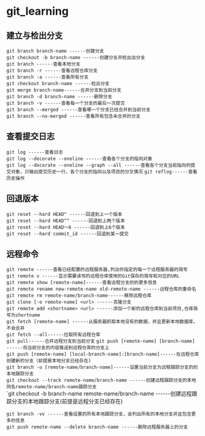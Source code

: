 # git_learning

## 建立与检出分支

`git branch branch-name ------创建分支`  
`git checkout -b branch-name ------创建分支并检出出分支`  
`git branch ------查看本地分支`  
`git branch -r ------查看远程仓库分支`  
`git branch -a ------查看所有分支`  
`git checkout branch-name ------检出分支`  
`git merge branch-name------合并分支到当前分支`  
`git branch -d branch-name ------删除分支`  
`git branch -v ------查看每一个分支的最后一次提交`  
`git branch --merged ------查看哪一个分支已经合并到当前分支`  
`git branch --no-merged ------查看所有包含未合并的分支`  

## 查看提交日志

`git log ------查看日志`  
`git log --decorate --oneline ------查看各个分支的指向对象`  
`git log --decorate --oneline --graph --all ------查看各个分支当前指向的提交对象，只输出提交历史一行，各个分支的指向以及项目的分叉情况`
`git reflog------查看历史操作`  

## 回退版本  

`git reset --hard HEAD^ ------回退到上一个版本`  
`git reset --hard HEAD^^ ------回退到上两个版本`  
`git reset --hard HEAD～6 ------回退到上6个版本`  
`git reset --hard commit_id ------回退到某一提交`  

## 远程命令

`git remote ------查看已经配置的远程服务器,列出你指定的每一个远程服务器的简写`  
`git remote v ------显示需要读写的远程仓库使用的Git保存的简写和对应的URL`  
`git remote show [remote-name]------查看远程分支的的更多信息`  
`git remote rename new-remote-name old-remote-name ------远程仓库的重命名` 
`git remote rm remote-name/branch-name------移除远程仓库`  
`git clone [-o remote-name] <url> ------克隆分支`  
`git remote add <shortname> <url> ------添加一个新的远程仓库到当前项目,仓库简写为shortname`  
`git fetch [remote-name] ------从服务器抓取本地没有的数据，并且更新本地数据库，不会合并`  
`git fetch --all------拉取所有远程仓库`  
`git pull------合并远程分支到当前分支` 
`git push [remote-name] [branch-name] ------将当前分支的内容推送到远程仓库的分支上`  
`git push [remote-name] [local-branch-name]:[branch-name]------在远程仓库创建新的分支（前提是本地分支已经存在)`   
`git branch -u [remote-name/branch-name]------设置当前分支为远程跟踪分支的的本地跟踪分支`  
`git checkout --track remote-name/branch-name ------创建远程跟踪分支的本地同名remote-name/branch-name跟踪分支`  
`git checkout -b branch-name remote-name/branch-name ------创建远程跟踪分支的本地跟踪分支(前提是远程分支已经存在)  

`git branch -vv ------查看设置的所有本地跟踪分支，会列出所有的本地分支并且包含更多的信息`  
`git push remote-name --delete branch-name ------删除远程服务器上的分支`  


